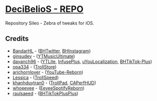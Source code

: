 # [DeciBelioS - REPO](https://deci8belios.github.io/)

Repository Sileo - Zebra of tweaks for iOS.

## Credits
* [BandarHL](https://github.com/BandarHL) - ([BHTwitter](https://github.com/BandarHL/BHTwitter), [BHInstagram](https://github.com/BandarHL/BHInstagram))
* [ginsudev](https://github.com/ginsudev) -  ([YTMusicUltimate](https://github.com/ginsudev/YTMusicUltimate))
* [dayanch96](https://github.com/dayanch96) - ([YTLite](https://github.com/dayanch96/YTLite), [InfusePlus](https://github.com/dayanch96/InfusePlus), [uYouLocalization](https://github.com/dayanch96/uYouLocalization), [BHTikTok-Plus](https://github.com/dayanch96/BHTikTok-Plus))
* [opa334](https://github.com/opa334) - ([TrollStore](https://github.com/opa334/TrollStore))
* [arichornlover](https://github.com/arichornlover) - ([YouTube-Reborn](https://github.com/arichornlover/YouTube-Reborn-v5))
* [Lessica](https://github.com/Lessica) - ([TrollSpeed](https://github.com/Lessica/TrollSpeed))
* [khanhduytran0](https://github.com/khanhduytran0) - ([TrollPad](https://github.com/khanhduytran0/TrollPad), [CAPerfHUD](https://github.com/khanhduytran0/CAPerfHUD))
* [whoeevee](https://github.com/whoeevee) - ([EeveeSpotifyReborn](https://github.com/whoeevee/EeveeSpotifyReborn))
* [raulsaeed](https://github.com/raulsaeed) - ([BHTikTokPlusPlus](https://github.com/raulsaeed/BHTikTokPlusPlus))
